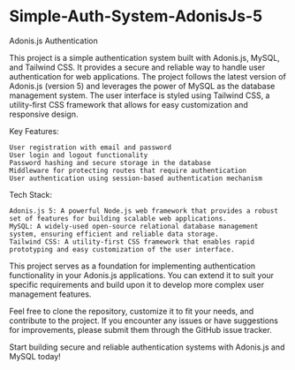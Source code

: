 # Simple-Auth-System-AdonisJs-5

Adonis.js Authentication

This project is a simple authentication system built with Adonis.js, MySQL, and Tailwind CSS. It provides a secure and reliable way to handle user authentication for web applications. The project follows the latest version of Adonis.js (version 5) and leverages the power of MySQL as the database management system. The user interface is styled using Tailwind CSS, a utility-first CSS framework that allows for easy customization and responsive design.

Key Features:

    User registration with email and password
    User login and logout functionality
    Password hashing and secure storage in the database
    Middleware for protecting routes that require authentication
    User authentication using session-based authentication mechanism

Tech Stack:

    Adonis.js 5: A powerful Node.js web framework that provides a robust set of features for building scalable web applications.
    MySQL: A widely-used open-source relational database management system, ensuring efficient and reliable data storage.
    Tailwind CSS: A utility-first CSS framework that enables rapid prototyping and easy customization of the user interface.

This project serves as a foundation for implementing authentication functionality in your Adonis.js applications. You can extend it to suit your specific requirements and build upon it to develop more complex user management features.

Feel free to clone the repository, customize it to fit your needs, and contribute to the project. If you encounter any issues or have suggestions for improvements, please submit them through the GitHub issue tracker.

Start building secure and reliable authentication systems with Adonis.js and MySQL today!
